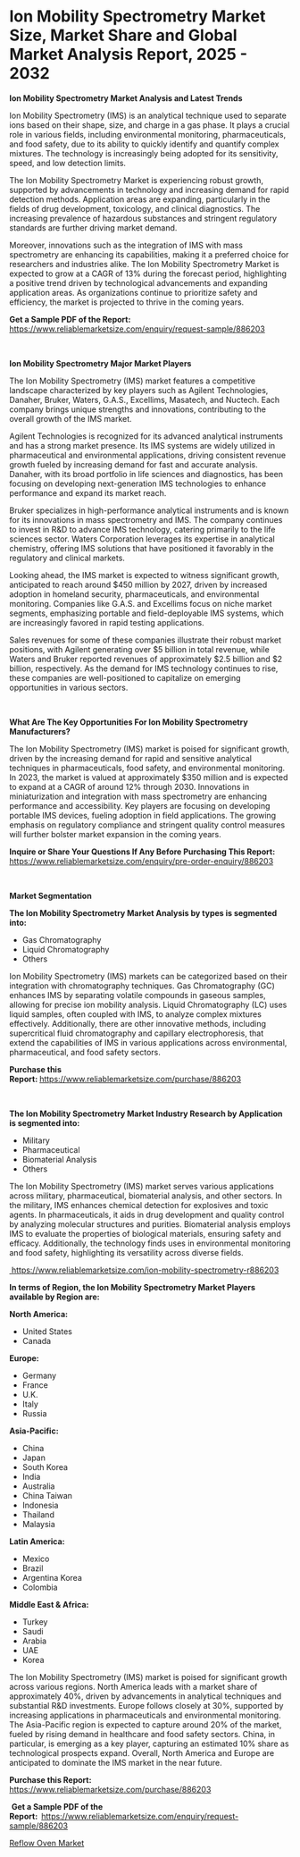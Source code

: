 <p><h1>Ion Mobility Spectrometry Market Size, Market Share and Global Market Analysis Report, 2025 - 2032</h1></p><p><strong>Ion Mobility Spectrometry Market Analysis and Latest Trends</strong></p>
<p><p>Ion Mobility Spectrometry (IMS) is an analytical technique used to separate ions based on their shape, size, and charge in a gas phase. It plays a crucial role in various fields, including environmental monitoring, pharmaceuticals, and food safety, due to its ability to quickly identify and quantify complex mixtures. The technology is increasingly being adopted for its sensitivity, speed, and low detection limits. </p><p>The Ion Mobility Spectrometry Market is experiencing robust growth, supported by advancements in technology and increasing demand for rapid detection methods. Application areas are expanding, particularly in the fields of drug development, toxicology, and clinical diagnostics. The increasing prevalence of hazardous substances and stringent regulatory standards are further driving market demand. </p><p>Moreover, innovations such as the integration of IMS with mass spectrometry are enhancing its capabilities, making it a preferred choice for researchers and industries alike. The Ion Mobility Spectrometry Market is expected to grow at a CAGR of 13% during the forecast period, highlighting a positive trend driven by technological advancements and expanding application areas. As organizations continue to prioritize safety and efficiency, the market is projected to thrive in the coming years.</p></p>
<p><strong>Get a Sample PDF of the Report:&nbsp;</strong> <a href="https://www.reliablemarketsize.com/enquiry/request-sample/886203?utm_campaign=2005&utm_medium=2&utm_source=Github&utm_content=ia&utm_term=21022025&utm_id=ion-mobility-spectrometry">https://www.reliablemarketsize.com/enquiry/request-sample/886203</a></p>
<p>&nbsp;</p>
<p><strong>Ion Mobility Spectrometry Major Market Players</strong></p>
<p><p>The Ion Mobility Spectrometry (IMS) market features a competitive landscape characterized by key players such as Agilent Technologies, Danaher, Bruker, Waters, G.A.S., Excellims, Masatech, and Nuctech. Each company brings unique strengths and innovations, contributing to the overall growth of the IMS market.</p><p>Agilent Technologies is recognized for its advanced analytical instruments and has a strong market presence. Its IMS systems are widely utilized in pharmaceutical and environmental applications, driving consistent revenue growth fueled by increasing demand for fast and accurate analysis. Danaher, with its broad portfolio in life sciences and diagnostics, has been focusing on developing next-generation IMS technologies to enhance performance and expand its market reach.</p><p>Bruker specializes in high-performance analytical instruments and is known for its innovations in mass spectrometry and IMS. The company continues to invest in R&D to advance IMS technology, catering primarily to the life sciences sector. Waters Corporation leverages its expertise in analytical chemistry, offering IMS solutions that have positioned it favorably in the regulatory and clinical markets.</p><p>Looking ahead, the IMS market is expected to witness significant growth, anticipated to reach around $450 million by 2027, driven by increased adoption in homeland security, pharmaceuticals, and environmental monitoring. Companies like G.A.S. and Excellims focus on niche market segments, emphasizing portable and field-deployable IMS systems, which are increasingly favored in rapid testing applications.</p><p>Sales revenues for some of these companies illustrate their robust market positions, with Agilent generating over $5 billion in total revenue, while Waters and Bruker reported revenues of approximately $2.5 billion and $2 billion, respectively. As the demand for IMS technology continues to rise, these companies are well-positioned to capitalize on emerging opportunities in various sectors.</p></p>
<p>&nbsp;</p>
<p><strong>What Are The Key Opportunities For Ion Mobility Spectrometry Manufacturers?</strong></p>
<p><p>The Ion Mobility Spectrometry (IMS) market is poised for significant growth, driven by the increasing demand for rapid and sensitive analytical techniques in pharmaceuticals, food safety, and environmental monitoring. In 2023, the market is valued at approximately $350 million and is expected to expand at a CAGR of around 12% through 2030. Innovations in miniaturization and integration with mass spectrometry are enhancing performance and accessibility. Key players are focusing on developing portable IMS devices, fueling adoption in field applications. The growing emphasis on regulatory compliance and stringent quality control measures will further bolster market expansion in the coming years.</p></p>
<p><strong>Inquire or Share Your Questions If Any Before Purchasing This Report:</strong> <a href="https://www.reliablemarketsize.com/enquiry/pre-order-enquiry/886203?utm_campaign=2005&utm_medium=2&utm_source=Github&utm_content=ia&utm_term=21022025&utm_id=ion-mobility-spectrometry">https://www.reliablemarketsize.com/enquiry/pre-order-enquiry/886203</a></p>
<p>&nbsp;</p>
<p><strong>Market Segmentation</strong></p>
<p><strong>The Ion Mobility Spectrometry Market Analysis by types is segmented into:</strong></p>
<p><ul><li>Gas Chromatography</li><li>Liquid Chromatography</li><li>Others</li></ul></p>
<p><p>Ion Mobility Spectrometry (IMS) markets can be categorized based on their integration with chromatography techniques. Gas Chromatography (GC) enhances IMS by separating volatile compounds in gaseous samples, allowing for precise ion mobility analysis. Liquid Chromatography (LC) uses liquid samples, often coupled with IMS, to analyze complex mixtures effectively. Additionally, there are other innovative methods, including supercritical fluid chromatography and capillary electrophoresis, that extend the capabilities of IMS in various applications across environmental, pharmaceutical, and food safety sectors.</p></p>
<p><strong>Purchase this Report:&nbsp;</strong><a href="https://www.reliablemarketsize.com/purchase/886203?utm_campaign=2005&utm_medium=2&utm_source=Github&utm_content=ia&utm_term=21022025&utm_id=ion-mobility-spectrometry">https://www.reliablemarketsize.com/purchase/886203</a></p>
<p>&nbsp;</p>
<p><strong>The Ion Mobility Spectrometry Market Industry Research by Application is segmented into:</strong></p>
<p><ul><li>Military</li><li>Pharmaceutical</li><li>Biomaterial Analysis</li><li>Others</li></ul></p>
<p><p>The Ion Mobility Spectrometry (IMS) market serves various applications across military, pharmaceutical, biomaterial analysis, and other sectors. In the military, IMS enhances chemical detection for explosives and toxic agents. In pharmaceuticals, it aids in drug development and quality control by analyzing molecular structures and purities. Biomaterial analysis employs IMS to evaluate the properties of biological materials, ensuring safety and efficacy. Additionally, the technology finds uses in environmental monitoring and food safety, highlighting its versatility across diverse fields.</p></p>
<p><a href="https://www.reliablemarketsize.com/ion-mobility-spectrometry-r886203?utm_campaign=2005&utm_medium=2&utm_source=Github&utm_content=ia&utm_term=21022025&utm_id=ion-mobility-spectrometry">&nbsp;https://www.reliablemarketsize.com/ion-mobility-spectrometry-r886203</a></p>
<p><strong>In terms of Region, the Ion Mobility Spectrometry Market Players available by Region are:</strong></p>
<p>
    <p> <strong> North America: </strong>
        <ul>
            <li>United States</li>
            <li>Canada</li>
        </ul>
        </p> 
    <p> <strong> Europe: </strong>
        <ul>
            <li>Germany</li>
            <li>France</li>
            <li>U.K.</li>
            <li>Italy</li>
            <li>Russia</li>
        </ul>
        </p> 
    <p> <strong> Asia-Pacific: </strong>
        <ul>
            <li>China</li>
            <li>Japan</li>
            <li>South Korea</li>
            <li>India</li>
            <li>Australia</li>
            <li>China Taiwan</li>
            <li>Indonesia</li>
            <li>Thailand</li>
            <li>Malaysia</li>
        </ul>
        </p> 
    <p> <strong> Latin America: </strong>
        <ul>
            <li>Mexico</li>
            <li>Brazil</li>
            <li>Argentina Korea</li>
            <li>Colombia</li>
        </ul>
        </p> 
    <p> <strong> Middle East & Africa: </strong>
        <ul>
            <li>Turkey</li>
            <li>Saudi</li>
            <li>Arabia</li>
            <li>UAE</li>
            <li>Korea</li>
        </ul>
    </p>
    </p>
<p><p>The Ion Mobility Spectrometry (IMS) market is poised for significant growth across various regions. North America leads with a market share of approximately 40%, driven by advancements in analytical techniques and substantial R&D investments. Europe follows closely at 30%, supported by increasing applications in pharmaceuticals and environmental monitoring. The Asia-Pacific region is expected to capture around 20% of the market, fueled by rising demand in healthcare and food safety sectors. China, in particular, is emerging as a key player, capturing an estimated 10% share as technological prospects expand. Overall, North America and Europe are anticipated to dominate the IMS market in the near future.</p></p>
<p><strong>Purchase this Report: </strong><a href="https://www.reliablemarketsize.com/purchase/886203?utm_campaign=2005&utm_medium=2&utm_source=Github&utm_content=ia&utm_term=21022025&utm_id=ion-mobility-spectrometry">https://www.reliablemarketsize.com/purchase/886203</a></p>
<p>&nbsp;<strong>Get a Sample PDF of the Report:&nbsp;&nbsp;</strong><a href="https://www.reliablemarketsize.com/enquiry/request-sample/886203?utm_campaign=2005&utm_medium=2&utm_source=Github&utm_content=ia&utm_term=21022025&utm_id=ion-mobility-spectrometry">https://www.reliablemarketsize.com/enquiry/request-sample/886203</a></p>
<p><strong></strong></p>
<p><p><a href="https://github.com/FlorianWolf90/Market-Research-Report-List-1/blob/main/reflow-oven-market.md?utm_campaign=2005&utm_medium=2&utm_source=Github&utm_content=ia&utm_term=21022025&utm_id=ion-mobility-spectrometry">Reflow Oven Market</a></p></p>
